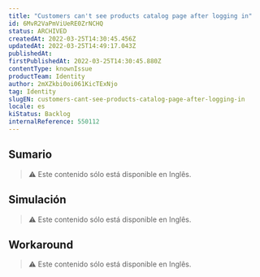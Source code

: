 ```yaml
---
title: "Customers can't see products catalog page after logging in"
id: 6MvR2VaPmViUeRE0ZrNCHQ
status: ARCHIVED
createdAt: 2022-03-25T14:30:45.456Z
updatedAt: 2022-03-25T14:49:17.043Z
publishedAt: 
firstPublishedAt: 2022-03-25T14:30:45.880Z
contentType: knownIssue
productTeam: Identity
author: 2mXZkbi0oi061KicTExNjo
tag: Identity
slugEN: customers-cant-see-products-catalog-page-after-logging-in
locale: es
kiStatus: Backlog
internalReference: 550112
---
```


## Sumario

>⚠️ Este contenido sólo está disponible en Inglês.

## Simulación

>⚠️ Este contenido sólo está disponible en Inglês.

## Workaround

>⚠️ Este contenido sólo está disponible en Inglês.

